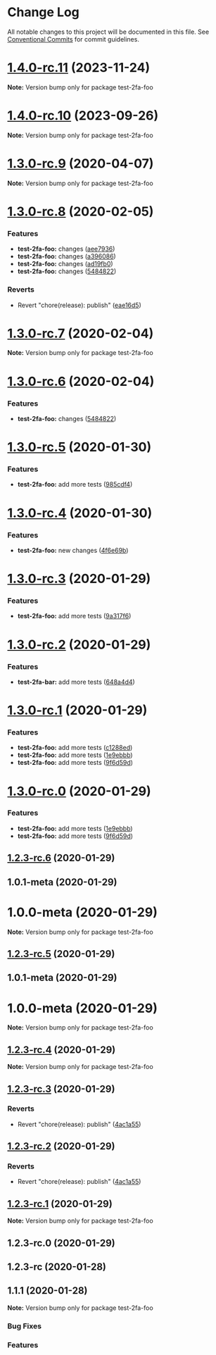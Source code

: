 # Change Log

All notable changes to this project will be documented in this file.
See [Conventional Commits](https://conventionalcommits.org) for commit guidelines.

# [1.4.0-rc.11](https://github.com/v1v/test-2fa/compare/test-2fa-foo@1.3.0-rc.9...test-2fa-foo@1.4.0-rc.11) (2023-11-24)

**Note:** Version bump only for package test-2fa-foo





# [1.4.0-rc.10](https://github.com/v1v/test-2fa/compare/test-2fa-foo@1.3.0-rc.9...test-2fa-foo@1.4.0-rc.10) (2023-09-26)

**Note:** Version bump only for package test-2fa-foo





# [1.3.0-rc.9](https://github.com/v1v/test-2fa/compare/test-2fa-foo@1.3.0-rc.8...test-2fa-foo@1.3.0-rc.9) (2020-04-07)

**Note:** Version bump only for package test-2fa-foo





# [1.3.0-rc.8](https://github.com/v1v/test-2fa/compare/test-2fa-foo@1.3.0-rc.5...test-2fa-foo@1.3.0-rc.8) (2020-02-05)


### Features

* **test-2fa-foo:** changes ([aee7936](https://github.com/v1v/test-2fa/commit/aee7936af0295de08f7060bc0f807f8b6589273d))
* **test-2fa-foo:** changes ([a396086](https://github.com/v1v/test-2fa/commit/a3960867cd532e5e3fff8e67a0bca57dfa97180b))
* **test-2fa-foo:** changes ([ad19fb0](https://github.com/v1v/test-2fa/commit/ad19fb0d85faeaf8dd0d963162b2cde3b0cc02e8))
* **test-2fa-foo:** changes ([5484822](https://github.com/v1v/test-2fa/commit/548482209f3aded393cfd073ec1e6cdec7871c31))


### Reverts

* Revert "chore(release): publish" ([eae16d5](https://github.com/v1v/test-2fa/commit/eae16d54a1a65871e9df61d6e084ecfba95f59d8))





# [1.3.0-rc.7](https://github.com/v1v/test-2fa/compare/test-2fa-foo@1.3.0-rc.6...test-2fa-foo@1.3.0-rc.7) (2020-02-04)

**Note:** Version bump only for package test-2fa-foo





# [1.3.0-rc.6](https://github.com/v1v/test-2fa/compare/test-2fa-foo@1.3.0-rc.5...test-2fa-foo@1.3.0-rc.6) (2020-02-04)


### Features

* **test-2fa-foo:** changes ([5484822](https://github.com/v1v/test-2fa/commit/548482209f3aded393cfd073ec1e6cdec7871c31))





# [1.3.0-rc.5](https://github.com/v1v/test-2fa/compare/test-2fa-foo@1.3.0-rc.4...test-2fa-foo@1.3.0-rc.5) (2020-01-30)


### Features

* **test-2fa-foo:** add more tests ([985cdf4](https://github.com/v1v/test-2fa/commit/985cdf4dbf33537bb135f0c5f2a9042b1cd9cc42))





# [1.3.0-rc.4](https://github.com/v1v/test-2fa/compare/test-2fa-foo@1.3.0-rc.3...test-2fa-foo@1.3.0-rc.4) (2020-01-30)


### Features

* **test-2fa-foo:** new changes ([4f6e69b](https://github.com/v1v/test-2fa/commit/4f6e69b70c4e023a377cee1c7c4fb9183bad2f41))





# [1.3.0-rc.3](https://github.com/v1v/test-2fa/compare/test-2fa-foo@1.3.0-rc.2...test-2fa-foo@1.3.0-rc.3) (2020-01-29)


### Features

* **test-2fa-foo:** add more tests ([9a317f6](https://github.com/v1v/test-2fa/commit/9a317f6c978d64083e3440558295b22f9b976247))





# [1.3.0-rc.2](https://github.com/v1v/test-2fa/compare/test-2fa-foo@1.3.0-rc.1...test-2fa-foo@1.3.0-rc.2) (2020-01-29)


### Features

* **test-2fa-bar:** add more tests ([648a4d4](https://github.com/v1v/test-2fa/commit/648a4d4ec05d7d6eb274296ecbc0972884732943))





# [1.3.0-rc.1](https://github.com/v1v/test-2fa/compare/test-2fa-foo@1.2.3-rc.6...test-2fa-foo@1.3.0-rc.1) (2020-01-29)


### Features

* **test-2fa-foo:** add more tests ([c1288ed](https://github.com/v1v/test-2fa/commit/c1288edb9c9edbafab6b69d6b4e40f660f39a441))
* **test-2fa-foo:** add more tests ([1e9ebbb](https://github.com/v1v/test-2fa/commit/1e9ebbb3688cacff403eba070984dc7e54cf4098))
* **test-2fa-foo:** add more tests ([9f6d59d](https://github.com/v1v/test-2fa/commit/9f6d59d3d6de3c2d25a5d89828feac9ab81534d8))





# [1.3.0-rc.0](https://github.com/v1v/test-2fa/compare/test-2fa-foo@1.2.3-rc.6...test-2fa-foo@1.3.0-rc.0) (2020-01-29)


### Features

* **test-2fa-foo:** add more tests ([1e9ebbb](https://github.com/v1v/test-2fa/commit/1e9ebbb3688cacff403eba070984dc7e54cf4098))
* **test-2fa-foo:** add more tests ([9f6d59d](https://github.com/v1v/test-2fa/commit/9f6d59d3d6de3c2d25a5d89828feac9ab81534d8))





## [1.2.3-rc.6](https://github.com/v1v/test-2fa/compare/test-2fa-foo@1.2.3-rc.4...test-2fa-foo@1.2.3-rc.6) (2020-01-29)



## 1.0.1-meta (2020-01-29)



# 1.0.0-meta (2020-01-29)

**Note:** Version bump only for package test-2fa-foo





## [1.2.3-rc.5](https://github.com/v1v/test-2fa/compare/test-2fa-foo@1.2.3-rc.4...test-2fa-foo@1.2.3-rc.5) (2020-01-29)



## 1.0.1-meta (2020-01-29)



# 1.0.0-meta (2020-01-29)

**Note:** Version bump only for package test-2fa-foo





## [1.2.3-rc.4](https://github.com/v1v/test-2fa/compare/test-2fa-foo@1.2.3-rc.3...test-2fa-foo@1.2.3-rc.4) (2020-01-29)

**Note:** Version bump only for package test-2fa-foo





## [1.2.3-rc.3](https://github.com/v1v/test-2fa/compare/test-2fa-foo@1.2.3-rc.2...test-2fa-foo@1.2.3-rc.3) (2020-01-29)


### Reverts

* Revert "chore(release): publish" ([4ac1a55](https://github.com/v1v/test-2fa/commit/4ac1a5572fad82d7059e1d233bb85388a927edcd))





## [1.2.3-rc.2](https://github.com/v1v/test-2fa/compare/test-2fa-foo@1.2.3-rc.2...test-2fa-foo@1.2.3-rc.2) (2020-01-29)


### Reverts

* Revert "chore(release): publish" ([4ac1a55](https://github.com/v1v/test-2fa/commit/4ac1a5572fad82d7059e1d233bb85388a927edcd))





## [1.2.3-rc.1](https://github.com/v1v/test-2fa/compare/test-2fa-foo@1.2.3-rc.0...test-2fa-foo@1.2.3-rc.1) (2020-01-29)

**Note:** Version bump only for package test-2fa-foo





## 1.2.3-rc.0 (2020-01-29)



## 1.2.3-rc (2020-01-28)



## 1.1.1 (2020-01-28)

**Note:** Version bump only for package test-2fa-foo






### Bug Fixes


### Features
